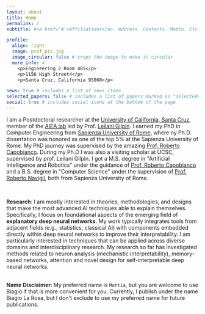 ```yaml
---
layout: about
title: Home
permalink: /
subtitle: #<a href='#'>Affiliations</a>. Address. Contacts. Motto. Etc.

profile:
  align: right
  image: prof_pic.jpg
  image_circular: false # crops the image to make it circular
  more_info: >
    <p>Engineering 2 Room 485</p>
    <p>1156 High Street4</p>
    <p>Santa Cruz, California 95060</p>

news: true # includes a list of news items
selected_papers: false # includes a list of papers marked as "selected={true}"
social: true # includes social icons at the bottom of the page
---
```


I am a Postdoctoral researcher at the <a href="https://www.ucsc.edu/">University of California, Santa Cruz</a>, member of the <a href="https://aiea-lab.github.io/">AIEA lab</a> led by Prof. <a href="https://scholar.google.it/citations?user=UFT_ijYAAAAJ&hl=it&oi=ao">Leilani Gilpin</a>. I earned my PhD in Computer Engineering from <a href="https://www.uniroma1.it/">Sapienza University of Rome</a>, where ny Ph.D. dissertation was honored as one of the top 5% at the Sapienza University of Rome. My PhD journey was supervised by the amazing <a href="http://robertocapobianco.com/">Prof. Roberto Capobianco</a>.  During my Ph.D I was also a visiting scholar at UCSC, supervised by prof. Leilani Gilpin. I got a M.S. degree in "Artificial Intelligence and Robotics" under the guidance of <a href="http://robertocapobianco.com/">Prof. Roberto Capobianco</a> and a B.S. degree in "Computer Science" under the supervision of <a href="http://wwwusers.di.uniroma1.it/~navigli/"> Prof. Roberto Navigli</a>, both from Sapienza University of Rome.<br>

<br>


**Research**: I am mostly interested in theories, methodologies, and designs that make the most advanced AI techniques able to explain themselves. Specifically, I focus on foundational aspects of the emerging field of **explanatory deep neural networks**. My work typically integrates tools from adjacent fields (e.g., statistics, classical AI) with components embedded directly within deep neural networks to improve their interpretability. I am particularly interested in techniques that can be applied across diverse domains and interdisciplinary research. My research so far has investigated methods related to neuron analysis (mechanistic interpretability), memory-based networks, attention and novel design for self-interpretable deep neural networks.
<br>
<br>

**Name Disclaimer**:  My preferred name is `Mattia`, but you are welcome to use Biagio if that is more convenient for you. Currently, I publish under the name Biagio La Rosa, but I don't exclude to use my preferred name for future publications.

